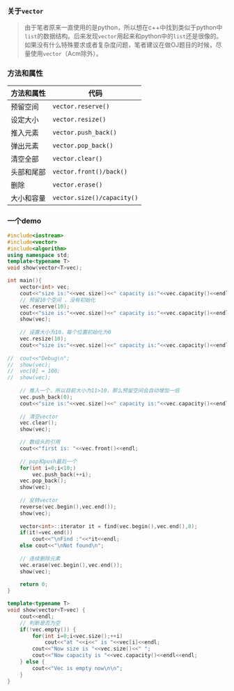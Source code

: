 ### 关于`vector`
> 由于笔者原来一直使用的是python，所以想在c++中找到类似于python中`list`的数据结构。后来发现`vector`用起来和python中的`list`还是很像的。如果没有什么特殊要求或者复杂度问题，笔者建议在做OJ题目的时候，尽量使用`vector`（Acm除外）。

### 方法和属性
| 方法和属性 | 代码 |
| - | -|
| 预留空间| `vector.reserve()` |
| 设定大小 | `vector.resize()` |
| 推入元素 | `vector.push_back()`|
| 弹出元素 | `vector.pop_back()`|
| 清空全部| `vector.clear()` |
| 头部和尾部| `vector.front()/back()` |
| 删除 | `vector.erase()`|
| 大小和容量 |`vector.size()/capacity()`|

### 一个demo
```c++
#include<iostream>
#include<vector> 
#include<algorithm>
using namespace std;
template<typename T>
void show(vector<T>vec);

int main(){
	vector<int> vec;
	cout<<"size is:"<<vec.size()<<" capacity is:"<<vec.capacity()<<endl;
	// 预留10个空间 ，没有初始化 
	vec.reserve(10);
	cout<<"size is:"<<vec.size()<<" capacity is:"<<vec.capacity()<<endl;
	show(vec);
	
	// 设置大小为10，每个位置初始化为0 
	vec.resize(10);
	cout<<"size is:"<<vec.size()<<" capacity is:"<<vec.capacity()<<endl;
	
//	cout<<"Debug\n";
//	show(vec);
//	vec[0] = 100;
//	show(vec);
	
	// 推入一个，所以目前大小为11>10，那么预留空间会自动增加一倍 
	vec.push_back(0);
	cout<<"size is:"<<vec.size()<<" capacity is:"<<vec.capacity()<<endl;
	
	// 清空vector 
	vec.clear();
	show(vec);

	// 数组头的引用
	cout<<"first is: "<<vec.front()<<endl;
	
	// pop和push最后一个 
	for(int i=0;i<10;)
		vec.push_back(++i);
	vec.pop_back();
	show(vec);
	
	// 反转vector 
	reverse(vec.begin(),vec.end());
	show(vec);
	
	vector<int>::iterator it = find(vec.begin(),vec.end(),8);
	if(it!=vec.end())
		cout<<"\nFind :"<<*it<<endl;
	else cout<<"\nNot found\n"; 
	
	// 连续删除元素 
	vec.erase(vec.begin(),vec.end()); 
	show(vec);
	
	return 0;
}

template<typename T>
void show(vector<T>vec) {
	cout<<endl;
	// 判断是否为空 
	if(!vec.empty()) { 
		for(int i=0;i<vec.size();++i) 
			cout<<"at "<<i<<" is "<<vec[i]<<endl;
		cout<<"Now size is "<<vec.size()<<" ";
		cout<<"Now capacity is "<<vec.capacity()<<endl<<endl;
	} else {
		cout<<"Vec is empty now\n\n";
	}
}
```